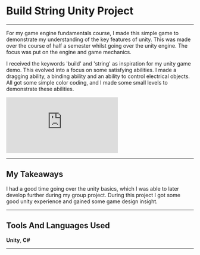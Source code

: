 # Build String Unity Project

---

For my game engine fundamentals course, I made this simple game to demonstrate my understanding of the key features of unity.
This was made over the course of half a semester whilst going over the unity engine. The focus was put on the engine and game mechanics.

I received the keywords 'build' and 'string' as inspiration for my unity game demo.
This evolved into a focus on some satisfying abilities. I made a dragging ability, a binding ability and an ability to control electrical objects. All got some simple color coding, and I made some small levels to demonstrate these abilities.

<div class="video-wrapper">
  <iframe src="https://www.youtube.com/embed/V8rbiL7Gl58" title="Build String Presentation" frameborder="0" allow="accelerometer; autoplay; clipboard-write; encrypted-media; gyroscope; picture-in-picture" allowfullscreen></iframe>
</div>

---

## My Takeaways

I had a good time going over the unity basics, which I was able to later develop further during my group project.
During this project I got some good unity experience and gained some game design insight.

---

## Tools And Languages Used

**Unity**, **C#**

---